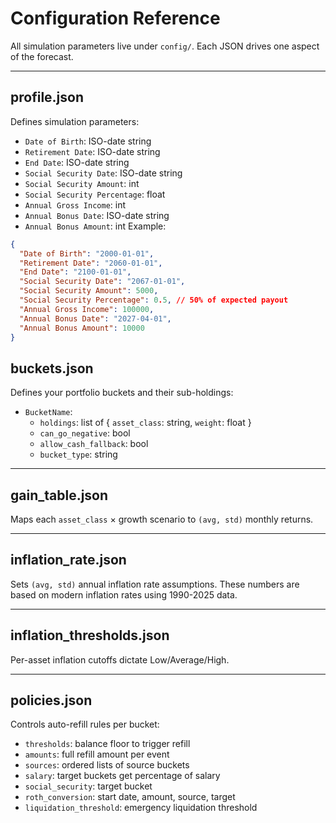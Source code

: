 # Configuration Reference

All simulation parameters live under `config/`. Each JSON drives one aspect of the forecast.

---

## profile.json

Defines simulation parameters:

- `Date of Birth`: ISO-date string
- `Retirement Date`: ISO-date string
- `End Date`: ISO-date string
- `Social Security Date`: ISO-date string
- `Social Security Amount`: int
- `Social Security Percentage`: float
- `Annual Gross Income`: int
- `Annual Bonus Date`: ISO-date string
- `Annual Bonus Amount`: int
  Example:

```json
{
  "Date of Birth": "2000-01-01",
  "Retirement Date": "2060-01-01",
  "End Date": "2100-01-01",
  "Social Security Date": "2067-01-01",
  "Social Security Amount": 5000,
  "Social Security Percentage": 0.5, // 50% of expected payout
  "Annual Gross Income": 100000,
  "Annual Bonus Date": "2027-04-01",
  "Annual Bonus Amount": 10000
}
```

## buckets.json

Defines your portfolio buckets and their sub-holdings:

- `BucketName`:
  - `holdings`: list of { `asset_class`: string, `weight`: float }
  - `can_go_negative`: bool
  - `allow_cash_fallback`: bool
  - `bucket_type`: string

---

## gain_table.json

Maps each `asset_class` × growth scenario to `(avg, std)` monthly returns.

---

## inflation_rate.json

Sets `(avg, std)` annual inflation rate assumptions.
These numbers are based on modern inflation rates using 1990-2025 data.

---

## inflation_thresholds.json

Per-asset inflation cutoffs dictate Low/Average/High.

---

## policies.json

Controls auto-refill rules per bucket:

- `thresholds`: balance floor to trigger refill
- `amounts`: full refill amount per event
- `sources`: ordered lists of source buckets
- `salary`: target buckets get percentage of salary
- `social_security`: target bucket
- `roth_conversion`: start date, amount, source, target
- `liquidation_threshold`: emergency liquidation threshold
